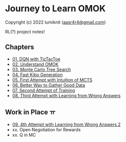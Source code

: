# Journey to Learn OMOK

Copyright (c) 2022 lumiknit (aasr4r4@gmail.com)

RL(?) project notes!

## Chapters

- [01. DQN with TicTacToe](01_dqn_with_tictactoe.ipynb)
- [02. Understand OMOK](02_understand_omok.ipynb)
- [03. Monte Carlo Tree Search](03_monte_carlo_tree_search.ipynb)
- [04. Fast Kibo Generation](04_fast_kibo_generation.ipynb)
- [05. First Attempt with Intuition of MCTS](05_first_attempt_with_intuition_of_mcts.ipynb)
- [06. Better Way to Gather Good Data](06_better_way_to_gather_good_data.ipynb)
- [07. Second Attempt of Training](07_second_attempt_of_training.ipynb)
- [08. Third Attempt with Learning from Wrong Answers](08_third_attempt_with_learning_from_wrong_answers.ipynb)

## Work in Place ㅠ

- [09. 4th Attempt with Learning from Wrong Answers 2](09_4th_attempt_with_learning_from_wrong_answers_2.ipynb)
- xx\. Open Negotiation for Rewards
- xx\. Q in MC
